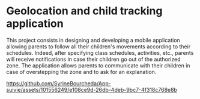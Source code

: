 
# Geolocation and child tracking application

This project consists in designing and developing a mobile application allowing parents to follow all their children's movements according to their schedules. Indeed, after specifying class schedules, activities, etc., parents will receive notifications in case their children go out of the authorized zone. The application allows parents to communicate with their children in case of overstepping the zone and to ask for an explanation.

https://github.com/SyrineBourcheda/App-suivie/assets/101556249/e108ce9d-26db-4deb-9bc7-4f318c768e8b

